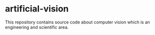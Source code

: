 # artificial-vision
This repository contains source code about computer vision which is an engineering and scientific area.
